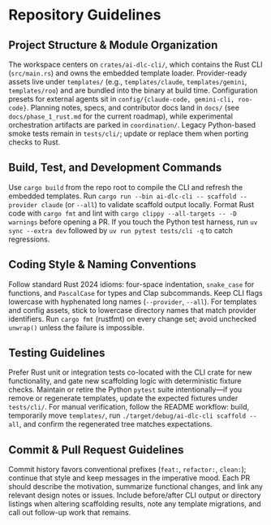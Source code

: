 # Repository Guidelines

## Project Structure & Module Organization
The workspace centers on `crates/ai-dlc-cli/`, which contains the Rust CLI (`src/main.rs`) and owns the embedded template loader. Provider-ready assets live under `templates/` (e.g., `templates/claude`, `templates/gemini`, `templates/roo`) and are bundled into the binary at build time. Configuration presets for external agents sit in `config/{claude-code, gemini-cli, roo-code}`. Planning notes, specs, and contributor docs land in `docs/` (see `docs/phase_1_rust.md` for the current roadmap), while experimental orchestration artifacts are parked in `coordination/`. Legacy Python-based smoke tests remain in `tests/cli/`; update or replace them when porting checks to Rust.

## Build, Test, and Development Commands
Use `cargo build` from the repo root to compile the CLI and refresh the embedded templates. Run `cargo run --bin ai-dlc-cli -- scaffold --provider claude` (or `--all`) to validate scaffold output locally. Format Rust code with `cargo fmt` and lint with `cargo clippy --all-targets -- -D warnings` before opening a PR. If you touch the Python test harness, run `uv sync --extra dev` followed by `uv run pytest tests/cli -q` to catch regressions.

## Coding Style & Naming Conventions
Follow standard Rust 2024 idioms: four-space indentation, `snake_case` for functions, and `PascalCase` for types and Clap subcommands. Keep CLI flags lowercase with hyphenated long names (`--provider`, `--all`). For templates and config assets, stick to lowercase directory names that match provider identifiers. Run `cargo fmt` (rustfmt) on every change set; avoid unchecked `unwrap()` unless the failure is impossible.

## Testing Guidelines
Prefer Rust unit or integration tests co-located with the CLI crate for new functionality, and gate new scaffolding logic with deterministic fixture checks. Maintain or retire the Python `pytest` suite intentionally—if you remove or regenerate templates, update the expected fixtures under `tests/cli/`. For manual verification, follow the README workflow: build, temporarily move `templates/`, run `./target/debug/ai-dlc-cli scaffold --all`, and confirm the regenerated tree matches expectations.

## Commit & Pull Request Guidelines
Commit history favors conventional prefixes (`feat:`, `refactor:`, `clean:`); continue that style and keep messages in the imperative mood. Each PR should describe the motivation, summarize functional changes, and link any relevant design notes or issues. Include before/after CLI output or directory listings when altering scaffolding results, note any template migrations, and call out follow-up work that remains.
